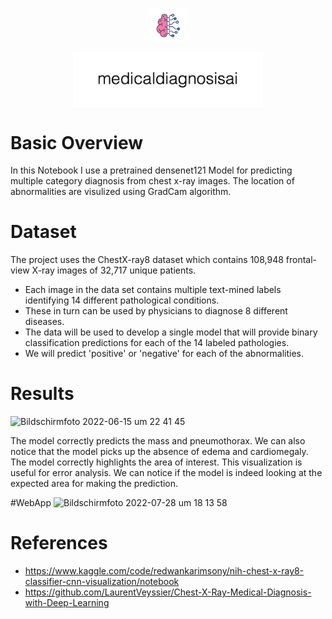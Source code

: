 <p align="center"><img width=12.5% src="https://github.com/eduardmagerusan/medicaldiagnosisai/blob/fd2727a6bc66a47773a5962dcaf8f9b78b7680a2/media/40489153.jpg"></p>
<p align="center"><img width=60% src="https://github.com/eduardmagerusan/medicaldiagnosisai/blob/eaea30925e5f314aad4e474a48a9d35caf627b19/media/medicaldiagnosisai.png"></p>


# Basic Overview
In this Notebook I use a pretrained densenet121 Model for predicting multiple category diagnosis from chest x-ray images. The location of 
abnormalities are visulized using GradCam algorithm. 

# Dataset
The project uses the ChestX-ray8 dataset which contains 108,948 frontal-view X-ray images of 32,717 unique patients.
- Each image in the data set contains multiple text-mined labels identifying 14 different pathological conditions.
- These in turn can be used by physicians to diagnose 8 different diseases.
- The data will be used to develop a single model that will provide binary classification predictions for each of the 14 labeled pathologies.
- We will predict 'positive' or 'negative' for each of the abnormalities.

# Results
![Bildschirmfoto 2022-06-15 um 22 41 45](https://user-images.githubusercontent.com/84686184/173923155-12b3c43c-17b4-432c-b697-9cec70a2d110.png)

The model correctly predicts the mass and pneumothorax. We can also notice that the model picks up the absence of edema and cardiomegaly. The model 
correctly highlights the area of interest. This visualization is useful for error analysis. We can notice if the model is indeed looking at the expected 
area for making the prediction. 

#WebApp
![Bildschirmfoto 2022-07-28 um 18 13 58](https://user-images.githubusercontent.com/84686184/181587547-c9cd23ba-e93b-41a6-9417-9c017a696ba6.png)

# References
- https://www.kaggle.com/code/redwankarimsony/nih-chest-x-ray8-classifier-cnn-visualization/notebook
- https://github.com/LaurentVeyssier/Chest-X-Ray-Medical-Diagnosis-with-Deep-Learning
